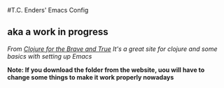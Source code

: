 #T.C. Enders' Emacs Config
## aka a work in progress

*From [Clojure for the Brave and True](http://www.braveclojure.com/basic-emacs/)*
*It's a great site for clojure and some basics with setting up Emacs*

**Note: If you download the folder from the website, uou will have to change some things to make it work properly nowadays**
